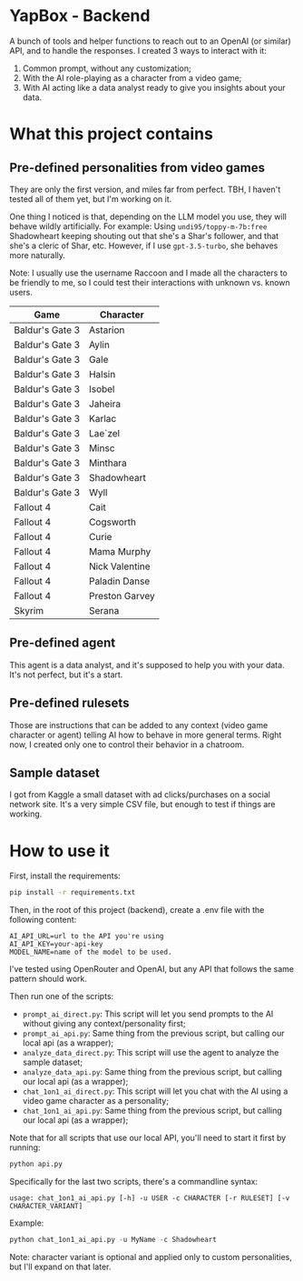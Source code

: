 # YapBox - Backend

A bunch of tools and helper functions to reach out to an OpenAI (or similar) API, and to handle the responses.
I created 3 ways to interact with it:

1. Common prompt, without any customization;
2. With the AI role-playing as a character from a video game;
3. With AI acting like a data analyst ready to give you insights about your data.

# What this project contains
## Pre-defined personalities from video games
They are only the first version, and miles far from perfect. TBH, I haven't tested all of them yet, but I'm working on it.

One thing I noticed is that, depending on the LLM model you use, they will behave wildly artificially. 
For example: Using `undi95/toppy-m-7b:free` Shadowheart keeping shouting out that she's a Shar's follower, and that 
she's a cleric of Shar, etc. However, if I use `gpt-3.5-turbo`, she behaves more naturally.

Note: I usually use the username Raccoon and I made all the characters to be friendly to me, so I could test their 
interactions with unknown vs. known users. 

| Game            | Character                |
|-----------------|--------------------------|
| Baldur's Gate 3 | Astarion                 |
| Baldur's Gate 3 | Aylin                    |
| Baldur's Gate 3 | Gale                     |
| Baldur's Gate 3 | Halsin                   |
| Baldur's Gate 3 | Isobel                   |
| Baldur's Gate 3 | Jaheira                  |
| Baldur's Gate 3 | Karlac                   |
| Baldur's Gate 3 | Lae`zel                  |
| Baldur's Gate 3 | Minsc                    |
| Baldur's Gate 3 | Minthara                 |
| Baldur's Gate 3 | Shadowheart              |
| Baldur's Gate 3 | Wyll                     |
| Fallout 4       | Cait                     |
| Fallout 4       | Cogsworth                |
| Fallout 4       | Curie                    |
| Fallout 4       | Mama Murphy              |
| Fallout 4       | Nick Valentine           |
| Fallout 4       | Paladin Danse            |
| Fallout 4       | Preston Garvey           |
| Skyrim          | Serana                   |

## Pre-defined agent
This agent is a data analyst, and it's supposed to help you with your data. It's not perfect, but it's a start.

## Pre-defined rulesets
Those are instructions that can be added to any context (video game character or agent) telling AI how to behave in more
general terms. Right now, I created only one to control their behavior in a chatroom.

## Sample dataset
I got from Kaggle a small dataset with ad clicks/purchases on a social network site. It's a very simple CSV file, but 
enough to test if things are working.

# How to use it
First, install the requirements:

```bash
pip install -r requirements.txt
```

Then, in the root of this project (backend), create a .env file with the following content:
```dotenv
AI_API_URL=url to the API you're using
AI_API_KEY=your-api-key
MODEL_NAME=name of the model to be used.
``` 

I've tested using OpenRouter and OpenAI, but any API that follows the same pattern should work.

Then run one of the scripts:
- `prompt_ai_direct.py`: This script will let you send prompts to the AI without giving any context/personality first;
- `prompt_ai_api.py`: Same thing from the previous script, but calling our local api (as a wrapper);
- `analyze_data_direct.py`: This script will use the agent to analyze the sample dataset;
- `analyze_data_api.py`: Same thing from the previous script, but calling our local api (as a wrapper);
- `chat_1on1_ai_direct.py`: This script will let you chat with the AI using a video game character as a personality;
- `chat_1on1_ai_api.py`: Same thing from the previous script, but calling our local api (as a wrapper);

Note that for all scripts that use our local API, you'll need to start it first by running:
```bash
python api.py
```

Specifically for the last two scripts, there's a commandline syntax:
```text
usage: chat_1on1_ai_api.py [-h] -u USER -c CHARACTER [-r RULESET] [-v CHARACTER_VARIANT]
```

Example:
``` python
python chat_1on1_ai_api.py -u MyName -c Shadowheart
```

Note: character variant is optional and applied only to custom personalities, but I'll expand on that later.
